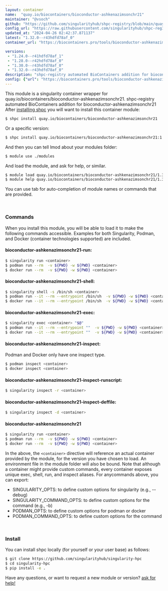 ```yaml
---
layout: container
name:  "quay.io/biocontainers/bioconductor-ashkenazimsonchr21"
maintainer: "@vsoch"
github: "https://github.com/singularityhub/shpc-registry/blob/main/quay.io/biocontainers/bioconductor-ashkenazimsonchr21/container.yaml"
config_url: "https://raw.githubusercontent.com/singularityhub/shpc-registry/main/quay.io/biocontainers/bioconductor-ashkenazimsonchr21/container.yaml"
updated_at: "2024-04-26 02:42:37.871137"
latest: "1.32.0--r43hdfd78af_0"
container_url: "https://biocontainers.pro/tools/bioconductor-ashkenazimsonchr21"

versions:
 - "1.24.0--r41hdfd78af_1"
 - "1.28.0--r42hdfd78af_0"
 - "1.30.0--r43hdfd78af_0"
 - "1.32.0--r43hdfd78af_0"
description: "shpc-registry automated BioContainers addition for bioconductor-ashkenazimsonchr21"
config: {"url": "https://biocontainers.pro/tools/bioconductor-ashkenazimsonchr21", "maintainer": "@vsoch", "description": "shpc-registry automated BioContainers addition for bioconductor-ashkenazimsonchr21", "latest": {"1.32.0--r43hdfd78af_0": "sha256:e0626d2554465d2241a31f2794a3a5345bf38e433f69acf3921e2dd62315bcb8"}, "tags": {"1.24.0--r41hdfd78af_1": "sha256:8eb01423ea092e3f6b7efc7a28845970a9bd95e1657dde8f72b38123287d9f1d", "1.28.0--r42hdfd78af_0": "sha256:4269b08bb43e5f160b2bac4a85d99a27cc89751c93146f31e7050db6bd8289df", "1.30.0--r43hdfd78af_0": "sha256:639b6ad8bfc3ba4c024147e53df7cf793a14f851e4b949b9924de4b9c5d72232", "1.32.0--r43hdfd78af_0": "sha256:e0626d2554465d2241a31f2794a3a5345bf38e433f69acf3921e2dd62315bcb8"}, "docker": "quay.io/biocontainers/bioconductor-ashkenazimsonchr21"}
---
```


This module is a singularity container wrapper for quay.io/biocontainers/bioconductor-ashkenazimsonchr21.
shpc-registry automated BioContainers addition for bioconductor-ashkenazimsonchr21
After [installing shpc](#install) you will want to install this container module:


```bash
$ shpc install quay.io/biocontainers/bioconductor-ashkenazimsonchr21
```

Or a specific version:

```bash
$ shpc install quay.io/biocontainers/bioconductor-ashkenazimsonchr21:1.32.0--r43hdfd78af_0
```

And then you can tell lmod about your modules folder:

```bash
$ module use ./modules
```

And load the module, and ask for help, or similar.

```bash
$ module load quay.io/biocontainers/bioconductor-ashkenazimsonchr21/1.32.0--r43hdfd78af_0
$ module help quay.io/biocontainers/bioconductor-ashkenazimsonchr21/1.32.0--r43hdfd78af_0
```

You can use tab for auto-completion of module names or commands that are provided.

<br>

### Commands

When you install this module, you will be able to load it to make the following commands accessible.
Examples for both Singularity, Podman, and Docker (container technologies supported) are included.

#### bioconductor-ashkenazimsonchr21-run:

```bash
$ singularity run <container>
$ podman run --rm  -v ${PWD} -w ${PWD} <container>
$ docker run --rm  -v ${PWD} -w ${PWD} <container>
```

#### bioconductor-ashkenazimsonchr21-shell:

```bash
$ singularity shell -s /bin/sh <container>
$ podman run --it --rm --entrypoint /bin/sh  -v ${PWD} -w ${PWD} <container>
$ docker run --it --rm --entrypoint /bin/sh  -v ${PWD} -w ${PWD} <container>
```

#### bioconductor-ashkenazimsonchr21-exec:

```bash
$ singularity exec <container> "$@"
$ podman run --it --rm --entrypoint ""  -v ${PWD} -w ${PWD} <container> "$@"
$ docker run --it --rm --entrypoint ""  -v ${PWD} -w ${PWD} <container> "$@"
```

#### bioconductor-ashkenazimsonchr21-inspect:

Podman and Docker only have one inspect type.

```bash
$ podman inspect <container>
$ docker inspect <container>
```

#### bioconductor-ashkenazimsonchr21-inspect-runscript:

```bash
$ singularity inspect -r <container>
```

#### bioconductor-ashkenazimsonchr21-inspect-deffile:

```bash
$ singularity inspect -d <container>
```



#### bioconductor-ashkenazimsonchr21

```bash
$ singularity run <container>
$ podman run --rm  -v ${PWD} -w ${PWD} <container>
$ docker run --rm  -v ${PWD} -w ${PWD} <container>
```


In the above, the `<container>` directive will reference an actual container provided
by the module, for the version you have chosen to load. An environment file in the
module folder will also be bound. Note that although a container
might provide custom commands, every container exposes unique exec, shell, run, and
inspect aliases. For anycommands above, you can export:

 - SINGULARITY_OPTS: to define custom options for singularity (e.g., --debug)
 - SINGULARITY_COMMAND_OPTS: to define custom options for the command (e.g., -b)
 - PODMAN_OPTS: to define custom options for podman or docker
 - PODMAN_COMMAND_OPTS: to define custom options for the command

<br>

### Install

You can install shpc locally (for yourself or your user base) as follows:

```bash
$ git clone https://github.com/singularityhub/singularity-hpc
$ cd singularity-hpc
$ pip install -e .
```

Have any questions, or want to request a new module or version? [ask for help!](https://github.com/singularityhub/singularity-hpc/issues)